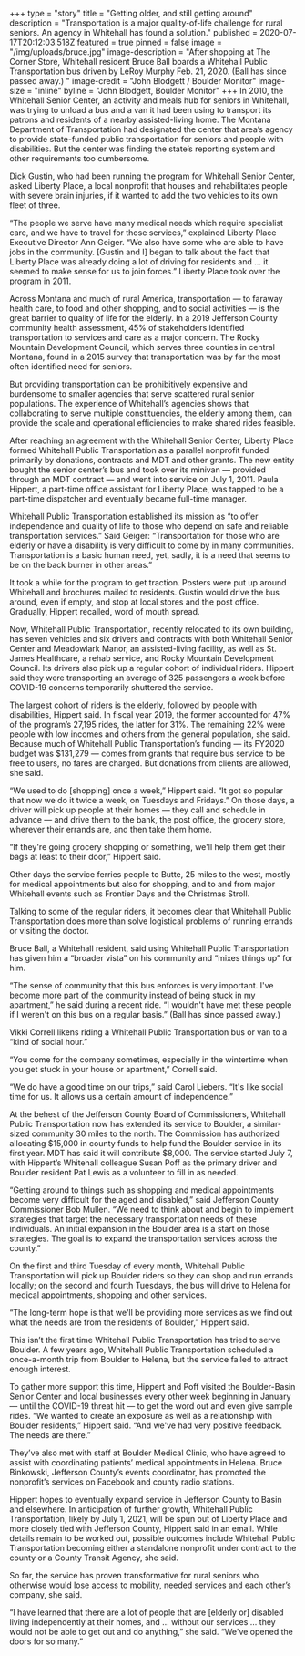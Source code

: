 +++
type = "story"
title = "Getting older, and still getting around"
description = "Transportation is a major quality-of-life challenge for rural seniors. An agency in Whitehall has found a solution."
published = 2020-07-17T20:12:03.518Z
featured = true
pinned = false
image = "/img/uploads/bruce.jpg"
image-description = "After shopping at The Corner Store, Whitehall resident Bruce Ball boards a Whitehall Public Transportation bus driven by LeRoy Murphy Feb. 21, 2020. (Ball has since passed away.) "
image-credit = "John Blodgett / Boulder Monitor"
image-size = "inline"
byline = "John Blodgett, Boulder Monitor"
+++
In 2010, the Whitehall Senior Center, an activity and meals hub for seniors in Whitehall, was trying to unload a bus and a van it had been using to transport its patrons and residents of a nearby assisted-living home. The Montana Department of Transportation had designated the center that area’s agency to provide state-funded public transportation for seniors and people with disabilities. But the center was finding the state’s reporting system and other requirements too cumbersome.

Dick Gustin, who had been running the program for Whitehall Senior Center, asked Liberty Place, a local nonprofit that houses and rehabilitates people with severe brain injuries, if it wanted to add the two vehicles to its own fleet of three.

“The people we serve have many medical needs which require specialist care, and we have to travel for those services,” explained Liberty Place Executive Director Ann Geiger. “We also have some who are able to have jobs in the community. \[Gustin and I] began to talk about the fact that Liberty Place was already doing a lot of driving for residents and … it seemed to make sense for us to join forces.” Liberty Place took over the program in 2011.

Across Montana and much of rural America, transportation — to faraway health care, to food and other shopping, and to social activities — is the great barrier to quality of life for the elderly. In a 2019 Jefferson County community health assessment, 45% of stakeholders identified transportation to services and care as a major concern. The Rocky Mountain Development Council, which serves three counties in central Montana, found in a 2015 survey that transportation was by far the most often identified need for seniors.

But providing transportation can be prohibitively expensive and burdensome to smaller agencies that serve scattered rural senior populations. The experience of Whitehall’s agencies shows that collaborating to serve multiple constituencies, the elderly among them, can provide the scale and operational efficiencies to make shared rides feasible.

After reaching an agreement with the Whitehall Senior Center, Liberty Place formed Whitehall Public Transportation as a parallel nonprofit funded primarily by donations, contracts and MDT and other grants. The new entity bought the senior center’s bus and took over its minivan — provided through an MDT contract — and went into service on July 1, 2011. Paula Hippert, a part-time office assistant for Liberty Place, was tapped to be a part-time dispatcher and eventually became full-time manager.

Whitehall Public Transportation established its mission as “to offer independence and quality of life to those who depend on safe and reliable transportation services.” Said Geiger: “Transportation for those who are elderly or have a disability is very difficult to come by in many communities. Transportation is a basic human need, yet, sadly, it is a need that seems to be on the back burner in other areas.”

It took a while for the program to get traction. Posters were put up around Whitehall and brochures mailed to residents. Gustin would drive the bus around, even if empty, and stop at local stores and the post office. Gradually, Hippert recalled, word of mouth spread.

Now, Whitehall Public Transportation, recently relocated to its own building, has seven vehicles and six drivers and contracts with both Whitehall Senior Center and Meadowlark Manor, an assisted-living facility, as well as St. James Healthcare, a rehab service, and Rocky Mountain Development Council. Its drivers also pick up a regular cohort of individual riders. Hippert said they were transporting an average of 325 passengers a week before COVID-19 concerns temporarily shuttered the service.

The largest cohort of riders is the elderly, followed by people with disabilities, Hippert said. In fiscal year 2019, the former accounted for 47% of the program’s 27,195 rides, the latter for 31%. The remaining 22% were people with low incomes and others from the general population, she said. Because much of Whitehall Public Transportation’s funding — its FY2020 budget was $131,279 — comes from grants that require bus service to be free to users, no fares are charged. But donations from clients are allowed, she said.

“We used to do \[shopping] once a week,” Hippert said. “It got so popular that now we do it twice a week, on Tuesdays and Fridays.” On those days, a driver will pick up people at their homes — they call and schedule in advance — and drive them to the bank, the post office, the grocery store, wherever their errands are, and then take them home.

“If they're going grocery shopping or something, we'll help them get their bags at least to their door,” Hippert said.

Other days the service ferries people to Butte, 25 miles to the west, mostly for medical appointments but also for shopping, and to and from major Whitehall events such as Frontier Days and the Christmas Stroll.

Talking to some of the regular riders, it becomes clear that Whitehall Public Transportation does more than solve logistical problems of running errands or visiting the doctor.

Bruce Ball, a Whitehall resident, said using Whitehall Public Transportation has given him a “broader vista” on his community and “mixes things up” for him.

“The sense of community that this bus enforces is very important. I've become more part of the community instead of being stuck in my apartment,” he said during a recent ride. “I wouldn't have met these people if I weren't on this bus on a regular basis.” (Ball has since passed away.)

Vikki Correll likens riding a Whitehall Public Transportation bus or van to a “kind of social hour.”

“You come for the company sometimes, especially in the wintertime when you get stuck in your house or apartment,” Correll said.

“We do have a good time on our trips,” said Carol Liebers. “It's like social time for us. It allows us a certain amount of independence.”

At the behest of the Jefferson County Board of Commissioners, Whitehall Public Transportation now has extended its service to Boulder, a similar-sized community 30 miles to the north. The Commission has authorized allocating $15,000 in county funds to help fund the Boulder service in its first year. MDT has said it will contribute $8,000. The service started July 7, with Hippert’s Whitehall colleague Susan Poff as the primary driver and Boulder resident Pat Lewis as a volunteer to fill in as needed.

“Getting around to things such as shopping and medical appointments become very difficult for the aged and disabled,” said Jefferson County Commissioner Bob Mullen. “We need to think about and begin to implement strategies that target the necessary transportation needs of these individuals. An initial expansion in the Boulder area is a start on those strategies. The goal is to expand the transportation services across the county.”

On the first and third Tuesday of every month, Whitehall Public Transportation will pick up Boulder riders so they can shop and run errands locally; on the second and fourth Tuesdays, the bus will drive to Helena for medical appointments, shopping and other services.

“The long-term hope is that we'll be providing more services as we find out what the needs are from the residents of Boulder,” Hippert said.

This isn’t the first time Whitehall Public Transportation has tried to serve Boulder. A few years ago, Whitehall Public Transportation scheduled a once-a-month trip from Boulder to Helena, but the service failed to attract enough interest.

To gather more support this time, Hippert and Poff visited the Boulder-Basin Senior Center and local businesses every other week beginning in January — until the COVID-19 threat hit — to get the word out and even give sample rides. “We wanted to create an exposure as well as a relationship with Boulder residents,” Hippert said. “And we've had very positive feedback. The needs are there.”

They’ve also met with staff at Boulder Medical Clinic, who have agreed to assist with coordinating patients’ medical appointments in Helena. Bruce Binkowski, Jefferson County’s events coordinator, has promoted the nonprofit’s services on Facebook and county radio stations.

Hippert hopes to eventually expand service in Jefferson County to Basin and elsewhere. In anticipation of further growth, Whitehall Public Transportation, likely by July 1, 2021, will be spun out of Liberty Place and more closely tied with Jefferson County, Hippert said in an email. While details remain to be worked out, possible outcomes include Whitehall Public Transportation becoming either a standalone nonprofit under contract to the county or a County Transit Agency, she said.

So far, the service has proven transformative for rural seniors who otherwise would lose access to mobility, needed services and each other’s company, she said.

“I have learned that there are a lot of people that are \[elderly or] disabled living independently at their homes, and ... without our services ... they would not be able to get out and do anything,” she said. “We've opened the doors for so many.”

